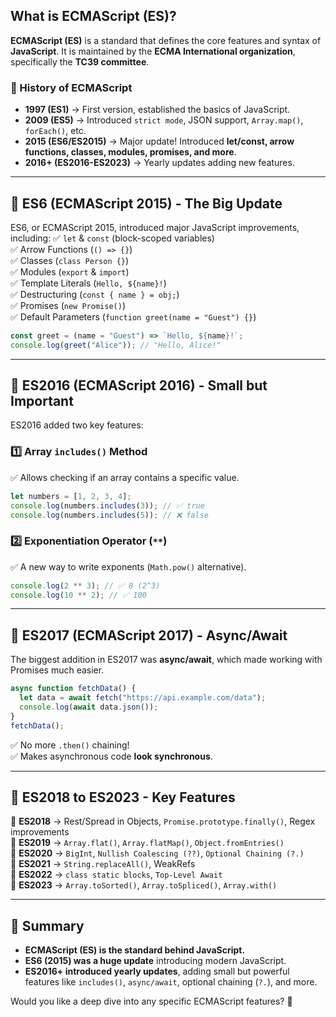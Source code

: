 ## **What is ECMAScript (ES)?**
**ECMAScript (ES)** is a standard that defines the core features and syntax of **JavaScript**. It is maintained by the **ECMA International organization**, specifically the **TC39 committee**.

### **📜 History of ECMAScript**
- **1997 (ES1)** → First version, established the basics of JavaScript.
- **2009 (ES5)** → Introduced `strict mode`, JSON support, `Array.map()`, `forEach()`, etc.
- **2015 (ES6/ES2015)** → Major update! Introduced **let/const, arrow functions, classes, modules, promises, and more**.
- **2016+ (ES2016-ES2023)** → Yearly updates adding new features.

---

## **📌 ES6 (ECMAScript 2015) - The Big Update**
ES6, or ECMAScript 2015, introduced major JavaScript improvements, including:
✅ `let` & `const` (block-scoped variables)  
✅ Arrow Functions (`() => {}`)  
✅ Classes (`class Person {}`)  
✅ Modules (`export` & `import`)  
✅ Template Literals (``Hello, ${name}!``)  
✅ Destructuring (`const { name } = obj;`)  
✅ Promises (`new Promise()`)  
✅ Default Parameters (`function greet(name = "Guest") {}`)  

```js
const greet = (name = "Guest") => `Hello, ${name}!`;
console.log(greet("Alice")); // "Hello, Alice!"
```

---

## **📌 ES2016 (ECMAScript 2016) - Small but Important**
ES2016 added two key features:

### **1️⃣ Array `includes()` Method**
✅ Allows checking if an array contains a specific value.
```js
let numbers = [1, 2, 3, 4];
console.log(numbers.includes(3)); // ✅ true
console.log(numbers.includes(5)); // ❌ false
```

### **2️⃣ Exponentiation Operator (`**`)**
✅ A new way to write exponents (`Math.pow()` alternative).
```js
console.log(2 ** 3); // ✅ 8 (2^3)
console.log(10 ** 2); // ✅ 100
```

---

## **📌 ES2017 (ECMAScript 2017) - Async/Await**
The biggest addition in ES2017 was **async/await**, which made working with Promises much easier.

```js
async function fetchData() {
  let data = await fetch("https://api.example.com/data");
  console.log(await data.json());
}
fetchData();
```
✅ No more `.then()` chaining!  
✅ Makes asynchronous code **look synchronous**.

---

## **📌 ES2018 to ES2023 - Key Features**
🔹 **ES2018** → Rest/Spread in Objects, `Promise.prototype.finally()`, Regex improvements  
🔹 **ES2019** → `Array.flat()`, `Array.flatMap()`, `Object.fromEntries()`  
🔹 **ES2020** → `BigInt`, `Nullish Coalescing (??)`, `Optional Chaining (?.)`  
🔹 **ES2021** → `String.replaceAll()`, WeakRefs  
🔹 **ES2022** → `class static blocks`, `Top-Level Await`  
🔹 **ES2023** → `Array.toSorted()`, `Array.toSpliced()`, `Array.with()`  

---

## **🔹 Summary**
- **ECMAScript (ES) is the standard behind JavaScript.**
- **ES6 (2015) was a huge update** introducing modern JavaScript.
- **ES2016+ introduced yearly updates**, adding small but powerful features like `includes()`, `async/await`, optional chaining (`?.`), and more.

Would you like a deep dive into any specific ECMAScript features? 🚀